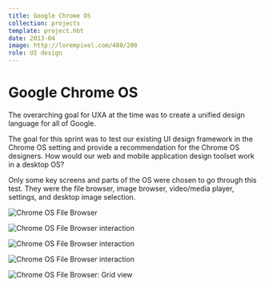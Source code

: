 ```yaml
---
title: Google Chrome OS
collection: projects
template: project.hbt
date: 2013-04
image: http://lorempixel.com/480/200
role: UI design
---
```


# Google Chrome OS

The overarching goal for UXA at the time was to create a unified design language for all of Google.

The goal for this sprint was to test our existing UI design framework in the Chrome OS setting and provide a recommendation for the Chrome OS designers. How would our web and mobile application design toolset work in a desktop OS?

Only some key screens and parts of the OS were chosen to go through this test. They were the file browser, image browser, video/media player, settings, and desktop image selection.

![Chrome OS File Browser](https://www.dropbox.com/s/x8d1llduxw6e3rg/B-chrome-01.png?dl=0)

![Chrome OS File Browser interaction](https://www.dropbox.com/s/yej52ezze3rg5zo/B-chrome-02.png?dl=0)

![Chrome OS File Browser interaction](https://www.dropbox.com/s/7mtym9cmxicj9a0/B-chrome-03.png?dl=0)

![Chrome OS File Browser interaction](https://www.dropbox.com/s/mossmuas7gme35n/B-chrome-04.png?dl=0)

![Chrome OS File Browser: Grid view](https://www.dropbox.com/s/w3bn9ih1lv7cuza/B-chrome-05.png?dl=0)